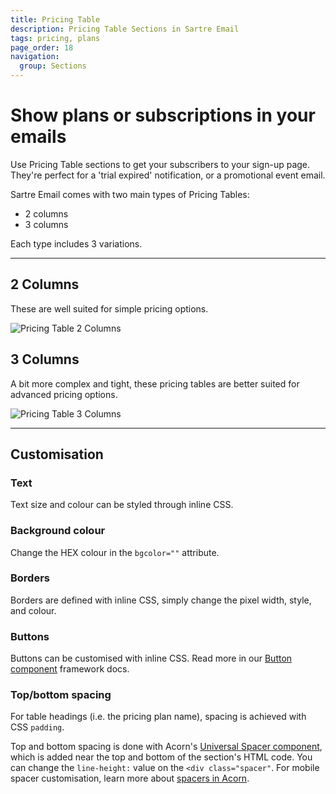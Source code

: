 ```yaml
---
title: Pricing Table
description: Pricing Table Sections in Sartre Email
tags: pricing, plans
page_order: 18
navigation:
  group: Sections
---
```


# Show plans or subscriptions in your emails

Use Pricing Table sections to get your subscribers to your sign-up page. They're perfect for a 'trial expired' notification, or a promotional event email.

Sartre Email comes with two main types of Pricing Tables:

- 2 columns
- 3 columns

Each type includes 3 variations.

---

## 2 Columns

These are well suited for simple pricing options.

![Pricing Table 2 Columns](/img/email/sartre/sections/pricing-2-cols.png)

## 3 Columns

A bit more complex and tight, these pricing tables are better suited for advanced pricing options.

![Pricing Table 3 Columns](/img/email/sartre/sections/pricing-3-cols.png)

---

## Customisation

### Text

Text size and colour can be styled through inline CSS.

### Background colour

Change the HEX colour in the `bgcolor=""` attribute.

### Borders

Borders are defined with inline CSS, simply change the pixel width, style, and colour.

### Buttons

Buttons can be customised with inline CSS. Read more in our [Button component](https://thememountain.github.io/documentation/acorn/components/buttons.html) framework docs.

### Top/bottom spacing

For table headings (i.e. the pricing plan name), spacing is achieved with CSS `padding`.

Top and bottom spacing is done with Acorn's [Universal Spacer component](https://thememountain.github.io/documentation/acorn/components/spacer.html#universal), which is added near the top and bottom of the section's HTML code. You can change the `line-height:` value on the `<div class="spacer"`. For mobile spacer customisation, learn more about [spacers in Acorn](https://thememountain.github.io/documentation/acorn/utilities/spacing.html).
